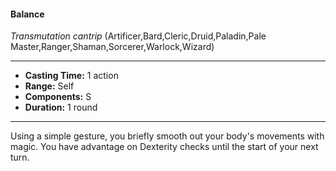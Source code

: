 #### Balance
*Transmutation cantrip* (Artificer,Bard,Cleric,Druid,Paladin,Pale Master,Ranger,Shaman,Sorcerer,Warlock,Wizard)
___
- **Casting Time:** 1 action
- **Range:** Self
- **Components:** S
- **Duration:** 1 round
---
Using a simple gesture, you briefly smooth out your body's movements with magic. You have advantage on Dexterity checks until the start of your next turn.
